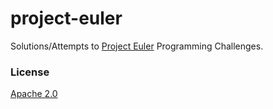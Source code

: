 # project-euler

Solutions/Attempts to [Project Euler](https://projecteuler.net) Programming Challenges.

### License

[Apache 2.0](LICENSE)

